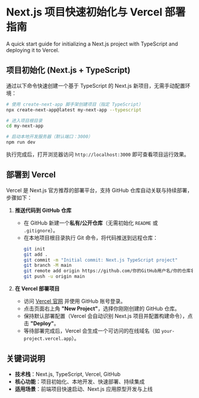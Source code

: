 # Next.js 项目快速初始化与 Vercel 部署指南

A quick start guide for initializing a Next.js project with TypeScript and deploying it to Vercel.

## 项目初始化 (Next.js + TypeScript)

通过以下命令快速创建一个基于 TypeScript 的 Next.js 新项目，无需手动配置环境：

```bash
# 使用 create-next-app 脚手架创建项目（指定 TypeScript）
npx create-next-app@latest my-next-app --typescript

# 进入项目根目录
cd my-next-app

# 启动本地开发服务器（默认端口：3000）
npm run dev
```

执行完成后，打开浏览器访问 `http://localhost:3000` 即可查看项目运行效果。


## 部署到 Vercel

Vercel 是 Next.js 官方推荐的部署平台，支持 GitHub 仓库自动关联与持续部署，步骤如下：

1. **推送代码到 GitHub 仓库**
   - 在 GitHub 新建一个**私有/公开仓库**（无需初始化 `README` 或 `.gitignore`）。
   - 在本地项目根目录执行 Git 命令，将代码推送到远程仓库：
     ```bash
     git init
     git add .
     git commit -m "Initial commit: Next.js TypeScript project"
     git branch -M main
     git remote add origin https://github.com/你的GitHub用户名/你的仓库名.git
     git push -u origin main
     ```

2. **在 Vercel 部署项目**
   - 访问 [Vercel 官网](https://vercel.com/) 并使用 GitHub 账号登录。
   - 点击页面右上角 **"New Project"**，选择你刚刚创建的 GitHub 仓库。
   - 保持默认部署配置（Vercel 会自动识别 Next.js 项目并配置构建命令），点击 **"Deploy"**。
   - 等待部署完成后，Vercel 会生成一个可访问的在线域名（如 `your-project.vercel.app`）。


## 关键词说明
- **技术栈**：Next.js, TypeScript, Vercel, GitHub
- **核心功能**：项目初始化、本地开发、快速部署、持续集成
- **适用场景**：前端项目快速启动、Next.js 应用原型开发与上线